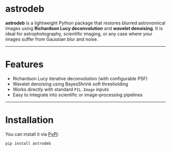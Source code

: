 # astrodeb

**astrodeb** is a lightweight Python package that restores blurred astronomical images using **Richardson Lucy deconvolution** and **wavelet denoising**. It is ideal for astrophotography, scientific imaging, or any case where your images suffer from Gaussian blur and noise.

---

# Features

- Richardson Lucy iterative deconvolution (with configurable PSF)
- Wavelet denoising using BayesShrink soft thresholding
- Works directly with standard `PIL.Image` inputs
- Easy to integrate into scientific or image-processing pipelines

---

# Installation

You can install it via [PyPI](https://pypi.org/project/astrodeb/):

```bash
pip install astrodeb
